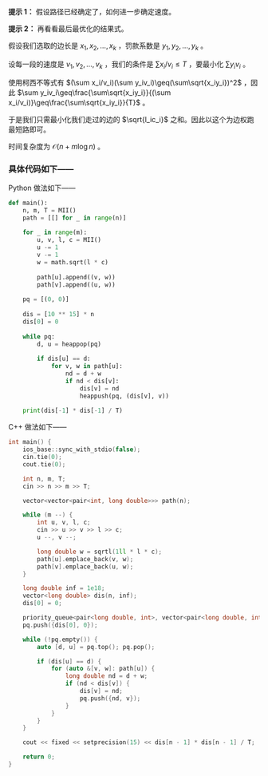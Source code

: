 **提示 1：** 假设路径已经确定了，如何进一步确定速度。

**提示 2：** 再看看最后最优化的结果式。

假设我们选取的边长是 $x_1,x_2,\dots,x_k$ ，罚款系数是 $y_1,y_2,\dots,y_k$ 。

设每一段的速度是 $v_1,v_2,\dots,v_k$ ，我们的条件是 $\sum x_i/v_i\leq T$ ，要最小化 $\sum y_iv_i$ 。

使用柯西不等式有 $(\sum x_i/v_i)(\sum y_iv_i)\geq(\sum\sqrt{x_iy_i})^2$ ，因此 $\sum y_iv_i\geq\frac{\sum\sqrt{x_iy_i}}{(\sum x_i/v_i)}\geq\frac{\sum\sqrt{x_iy_i}}{T}$ 。

于是我们只需最小化我们走过的边的 $\sqrt{l_ic_i}$ 之和。因此以这个为边权跑最短路即可。

时间复杂度为 $\mathcal{O}(n+m\log n)$ 。

### 具体代码如下——

Python 做法如下——

```Python []
def main(): 
    n, m, T = MII()
    path = [[] for _ in range(n)]
    
    for _ in range(m):
        u, v, l, c = MII()
        u -= 1
        v -= 1
        w = math.sqrt(l * c)
        
        path[u].append((v, w))
        path[v].append((u, w))
    
    pq = [(0, 0)]
    
    dis = [10 ** 15] * n
    dis[0] = 0
    
    while pq:
        d, u = heappop(pq)
        
        if dis[u] == d:
            for v, w in path[u]:
                nd = d + w
                if nd < dis[v]:
                    dis[v] = nd
                    heappush(pq, (dis[v], v))
    
    print(dis[-1] * dis[-1] / T)
```

C++ 做法如下——

```cpp []
int main() {
	ios_base::sync_with_stdio(false);
	cin.tie(0);
	cout.tie(0);

	int n, m, T;
	cin >> n >> m >> T;

	vector<vector<pair<int, long double>>> path(n);

	while (m --) {
		int u, v, l, c;
		cin >> u >> v >> l >> c;
		u --, v --;

		long double w = sqrtl(1ll * l * c);
		path[u].emplace_back(v, w);
		path[v].emplace_back(u, w);
	}

	long double inf = 1e18;
	vector<long double> dis(n, inf);
	dis[0] = 0;

	priority_queue<pair<long double, int>, vector<pair<long double, int>>, greater<pair<long double, int>>> pq;
	pq.push({dis[0], 0});

	while (!pq.empty()) {
		auto [d, u] = pq.top(); pq.pop();

		if (dis[u] == d) {
			for (auto &[v, w]: path[u]) {
				long double nd = d + w;
				if (nd < dis[v]) {
					dis[v] = nd;
					pq.push({nd, v});
				}
			}
		}
	}

	cout << fixed << setprecision(15) << dis[n - 1] * dis[n - 1] / T;

	return 0;
}
```
